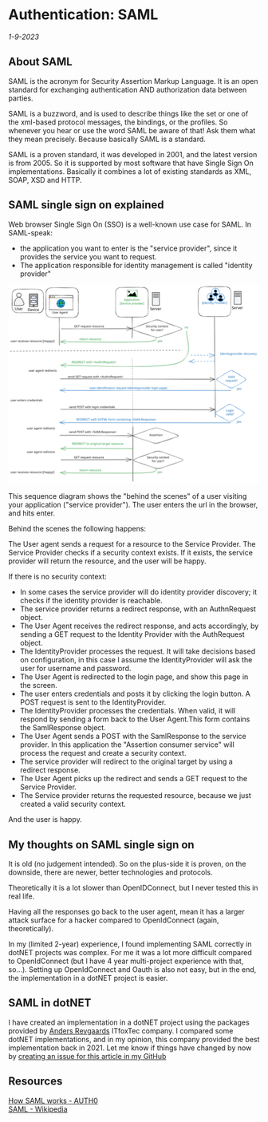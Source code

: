 # Authentication: SAML

*1-9-2023*

## About SAML

SAML is the acronym for Security Assertion Markup Language. It is an open standard for exchanging authentication AND
authorization data between parties.

SAML is a buzzword, and is used to describe things like the set or one of the xml-based protocol messages, the bindings,
or the profiles. So whenever you hear or use the word SAML be aware of that! Ask them what they mean precisely. Because
basically SAML is a standard.

SAML is a proven standard, it was developed in 2001, and the latest version is from 2005. So it is supported by most
software that have Single Sign On implementations. Basically it combines a lot of existing standards as XML, SOAP, XSD
and HTTP.

## SAML single sign on explained

Web browser Single Sign On (SSO) is a well-known use case for SAML.
In SAML-speak:

- the application you want to enter is the "service provider", since it provides the service you want to request.
- The application responsible for identity management is called "identity provider"

![SAML authentication flow](../../assets/images/saml/saml.svg "SAML authentication flow")

This sequence diagram shows the "behind the scenes" of a user visiting your application ("service provider"). The user
enters the url in the browser, and hits enter.

Behind the scenes the following happens:

The User agent sends a request for a resource to the Service Provider.
The Service Provider checks if a security context exists.
If it exists, the service provider will return the resource, and the user will be happy.

If there is no security context:

- In some cases the service provider will do identity provider discovery; it checks if the identity provider is
  reachable.
- The service provider returns a redirect response, with an AuthnRequest object.
- The User Agent receives the redirect response, and acts accordingly, by sending a GET request to the Identity Provider
  with the AuthRequest object.
- The IdentityProvider processes the request. It will take decisions based on configuration, in this case I assume the
  IdentityProvider will ask the user for username and password.
- The User Agent is redirected to the login page, and show this page in the screen.
- The user enters credentials and posts it by clicking the login button. A POST request is sent to the IdentityProvider.
- The IdentityProvider processes the credentials. When valid, it will respond by sending a form back to the User
  Agent.This form contains the SamlResponse object.
- The User Agent sends a POST with the SamlResponse to the service provider. In this application the "Assertion consumer
  service" will process the request and create a security context.
- The service provider will redirect to the original target by using a redirect response.
- The User Agent picks up the redirect and sends a GET request to the Service Provider.
- The Service provider returns the requested resource, because we just created a valid security context.

And the user is happy.

## My thoughts on SAML single sign on

It is old (no judgement intended). So on the plus-side it is proven, on the downside, there are newer, better
technologies and protocols.

Theoretically it is a lot slower than OpenIDConnect, but I never tested this in real life.

Having all the responses go back to the user agent, mean it has a larger attack surface for a hacker compared to
OpenIdConnect (again, theoretically).

In my (limited 2-year) experience, I found implementing SAML correctly in dotNET projects was complex. For me it was a
lot more difficult compared to OpenIdConnect (but I have 4 year multi-project experience with that, so...). Setting up
OpenIdConnect and Oauth is also not easy, but in the end, the implementation in a dotNET project is easier.

## SAML in dotNET

I have created an implementation in a dotNET project using the packages provided
by [Anders Revgaards](https://github.com/Revsgaard) ITfoxTec company. I compared some dotNET implementations, and in my
opinion, this company provided the best implementation back in 2021. Let me know if things have changed by now
by [creating an issue for this article in my GitHub](https://github.com/HelmerDenDekker/HelmerDenDekker.github.io/issues)

## Resources

[How SAML works - AUTH0](https://auth0.com/blog/how-saml-authentication-works/)  
[SAML - Wikipedia](https://en.wikipedia.org/wiki/Security_Assertion_Markup_Language)